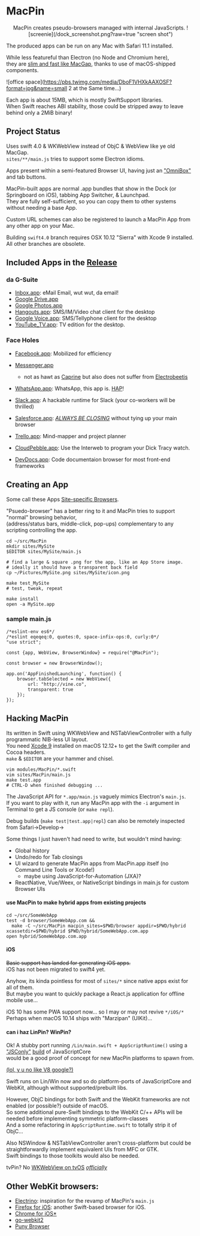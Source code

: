 # MacPin
<center>
MacPin creates pseudo-browsers managed with internal JavaScripts.  
![screenie](/dock_screenshot.png?raw=true "screen shot")  
</center>

The produced apps can be run on any Mac with Safari 11.1 installed.  

While less featureful than Electron (no Node and Chromium here),   
they are [slim and fast like MacGap](https://discuss.atom.io/t/app-too-big/28845), thanks to use of macOS-shipped components.  

![office space](https://pbs.twimg.com/media/DboF1VHXkAAXOSF?format=jpg&name=small 2 at the Same time...)

Each app is about 15MB, which is mostly SwiftSupport libraries.  
When Swift reaches ABI stability, those could be stripped away to leave behind only a 2MiB binary!  

## Project Status
Uses swift 4.0 & WKWebView instead of ObjC & WebView like ye old MacGap.  
`sites/**/main.js` tries to support some Electron idioms.

Apps present within a semi-featured Browser UI, having just an ["OmniBox"](https://www.chromium.org/user-experience/omnibox) and tab buttons.  

MacPin-built apps are normal .app bundles that show in the Dock (or Springboard on iOS), tabbing App Switcher, & Launchpad.  
They are fully self-sufficient, so you can copy them to other systems without needing a base App.  

Custom URL schemes can also be registered to launch a MacPin App from any other app on your Mac.  

Building `swift4.0` branch requires OSX 10.12 "Sierra" with Xcode 9 installed.  
All other branches are obsolete.  

## Included Apps in the [Release](https://github.com/kfix/MacPin/releases)

### da G-Suite
* [Inbox.app](https://inbox.google.com): eMail Email, wut wut, da email!
* [Google Drive.app](https://drive.google.com)
* [Google Photos.app](https://photos.google.com)
* [Hangouts.app](https://plus.google.com/hangouts): SMS/IM/Video chat client for the desktop
* [Google Voice.app](https://voice.google.com): SMS/Tellyphone client for the desktop
* [YouTube_TV.app](http://youtube.com/tv): TV edition for the desktop.

### Face Holes
* [Facebook.app](https://m.facebook.com/home.php): Mobilized for efficiency
* [Messenger.app](https://www.messenger.com/hangouts)
  * not as hawt as [Caprine](https://github.com/sindresorhus/caprine) but also does not suffer from [Electrobeetis](https://www.youtube.com/watch?v=pod4jIKT_kA)
* [WhatsApp.app](https://web.whatsapp.com): WhatsApp, this app is. [HAP](https://www.youtube.com/watch?v=5tJt9hs7-vo)!

* [Slack.app](https://signin.slack.com): A hackable runtime for Slack (your co-workers will be thrilled)
* [Salesforce.app](https://signin.salesforce.com): _[ALWAYS BE CLOSING](https://www.youtube.com/watch?v=r6Lf8GtMe4M)_ without tying up your main browser
* [Trello.app](http://trello.com): Mind-mapper and project planner
* [CloudPebble.app](https://cloudpebble.net/ide): Use the Interweb to program your Dick Tracy watch.
* [DevDocs.app](http://devdocs.io): Code documentaion browser for most front-end frameworks

## Creating an App
Some call these Apps [Site-specific Browsers](https://en.wikipedia.org/wiki/Site-specific_browser).  

"Psuedo-browser" has a better ring to it and MacPin tries to support "normal" browsing behavior,   
(address/status bars, middle-click, pop-ups) complementary to any scripting controlling the app.  

```
cd ~/src/MacPin
mkdir sites/MySite
$EDITOR sites/MySite/main.js

# find a large & square .png for the app, like an App Store image.
# ideally it should have a transparent back field
cp ~/Pictures/MySite.png sites/MySite/icon.png

make test_MySite
# test, tweak, repeat

make install
open -a MySite.app
```

### sample main.js
```
/*eslint-env es6*/
/*eslint eqeqeq:0, quotes:0, space-infix-ops:0, curly:0*/
"use strict";

const {app, WebView, BrowserWindow} = require("@MacPin");

const browser = new BrowserWindow();

app.on('AppFinishedLaunching', function() {
	browser.tabSelected = new WebView({
		url: "http://vine.co",
		transparent: true
	});
});
```

## Hacking MacPin
Its written in Swift using WKWebView and NSTabViewController with a fully programmatic NIB-less UI layout.  
You need [Xcode 9](https://developer.apple.com/xcode/) installed on macOS 12.12+ to get the Swift compiler and Cocoa headers.  
`make` & `$EDITOR` are your hammer and chisel.  

```
vim modules/MacPin/*.swift
vim sites/MacPin/main.js
make test.app
# CTRL-D when finished debugging ...
```
The JavaScript API for `*.app/main.js` vaguely mimics Electron's `main.js`.  
If you want to play with it, run any MacPin app with the `-i` argument in Terminal to get a JS console (or `make repl`).  

Debug builds (`make test|test.app|repl`) can also be remotely inspected from Safari->Develop-><ComputerName>

Some things I just haven't had need to write, but wouldn't mind having:

* Global history
* Undo/redo for Tab closings
* UI wizard to generate MacPin apps from MacPin.app itself (no Command Line Tools or Xcode!)
  * maybe using JavaScript-for-Automation (JXA)?
* ReactNative, Vue/Weex, or NativeScript bindings in main.js for custom Browser UIs

#### use MacPin to make hybrid apps from existing projects
```
cd ~/src/SomeWebApp
test -d browser/SomeWebApp.com &&
  make -C ~/src/MacPin macpin_sites=$PWD/browser appdir=$PWD/hybrid xcassetdir=$PWD/hybrid $PWD/hybrid/SomeWebApp.com.app
open hybrid/SomeWebApp.com.app
```

#### iOS
~~Basic support has landed for generating iOS apps.~~  
iOS has not been migrated to swift4 yet.

Anyhow, its kinda pointless for most of `sites/*` since native apps exist for all of them.  
But maybe you want to quickly package a React.js application for offline mobile use...  

iOS 10 has some PWA support now... so I may or may not revive `*/iOS/*`  
Perhaps when macOS 10.14 ships with "Marzipan" (UIKit)...

#### can i haz LinPin? WinPin?
Ok! A stubby port running `/Lin/main.swift + AppScriptRuntime()` using a ["JSConly"](https://bugs.webkit.org/show_bug.cgi?id=154512) [build](http://constellation.github.io/blog/2016/05/02/how-to-build-javascriptcore-on-your-machine/) of JavaScriptCore  
would be a good proof of concept for new MacPin platforms to spawn from.  

[(lol, y u no like V8 google?)](https://lists.webkit.org/pipermail/webkit-dev/2018-June/030045.html)

Swift runs on Lin/Win now and so do platform-ports of JavaScriptCore and WebKit, although without supported/prebuilt libs.  

However, ObjC bindings for both Swift and the WebKit frameworks are not enabled (or possible?) outside of macOS.  
So some additional pure-Swift bindings to the WebKit C/++ APIs will be needed before implementing symmetric platform-classes  
And a some refactoring in `AppScriptRuntime.swift` to totally strip it of ObjC...  

Also NSWindow & NSTabViewController aren't cross-platform but could be straightforwardly implement equivalent UIs from MFC or GTK.  
Swift bindings to those toolkits would also be needed.  

tvPin? No [WKWebView on tvOS](https://github.com/lionheart/openradar-mirror/issues/6085) *[officially](https://github.com/jvanakker/tvOSBrowser/master/_Project)*   

## Other WebKit browsers:

* [Electrino](https://github.com/pojala/Electrino): inspiration for the revamp of MacPin's `main.js`
* [Firefox for iOS](https://github.com/mozilla/firefox-ios/): another Swift-based browser for iOS.
* [Chrome for iOS](https://chromium.googlesource.com/chromium/src/+/master/docs/ios/build_instructions.md)[*](https://chromium.googlesource.com/chromium/src.git/+/master/ios/chrome/app/main_application_delegate.mm)
* [go-webkit2](https://github.com/sourcegraph/go-webkit2)
* [Puny Browser](https://github.com/ahungry/puny-browser)
